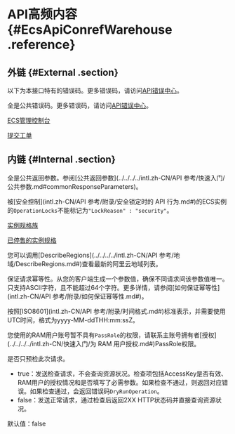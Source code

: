 # API高频内容 {#EcsApiConrefWarehouse .reference}

## 外链 {#External .section}

以下为本接口特有的错误码。更多错误码，请访问[API错误中心](https://error-center.alibabacloud.com/status/product/Ecs)。

全是公共错误码。更多错误码，请访问[API错误中心](https://error-center.alibabacloud.com/status/product/Ecs)。

[ECS管理控制台](https://ecs.console.aliyun.com/) 

[提交工单](https://workorder-intl.console.aliyun.com/#/ticket/createIndex)

## 内链 {#Internal .section}

全是公共返回参数。参阅[公共返回参数](../../../../intl.zh-CN/API 参考/快速入门/公共参数.md#commonResponseParameters)。

被[安全控制](intl.zh-CN/API 参考/附录/安全锁定时的 API 行为.md#)的ECS实例的`OperationLocks`不能标记为`"LockReason" : "security"`。

[实例规格族](../../../../intl.zh-CN/产品简介/实例规格族.md#)

[已停售的实例规格](https://www.alibabacloud.com/help/faq-detail/55263.htm)

您可以调用[DescribeRegions](../../../../intl.zh-CN/API 参考/地域/DescribeRegions.md#)查看最新的阿里云地域列表。

保证请求幂等性。从您的客户端生成一个参数值，确保不同请求间该参数值唯一。只支持ASCII字符，且不能超过64个字符。更多详情，请参阅[如何保证幂等性](intl.zh-CN/API 参考/附录/如何保证幂等性.md#)。

按照[ISO8601](intl.zh-CN/API 参考/附录/时间格式.md#)标准表示，并需要使用UTC时间，格式为yyyy-MM-ddTHH:mm:ssZ。

您使用的RAM用户账号暂不具有`PassRole`的权限，请联系主账号拥有者[授权](../../../../intl.zh-CN/快速入门/为 RAM 用户授权.md#)PassRole权限。

是否只预检此次请求。

-   true：发送检查请求，不会查询资源状况。检查项包括AccessKey是否有效、RAM用户的授权情况和是否填写了必需参数。如果检查不通过，则返回对应错误。如果检查通过，会返回错误码`DryRunOperation`。
-   false：发送正常请求，通过检查后返回2XX HTTP状态码并直接查询资源状况。

默认值：false

